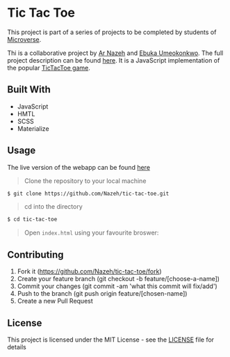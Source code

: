 # Tic Tac Toe

This project is part of a series of projects to be completed by students of [Microverse](https://www.microverse.org/ "The Global School for Remote Software Developers!").

Thi is a collaborative project by [Ar Nazeh](https://github.com/Nazeh) and [Ebuka Umeokonkwo](https://github.com/ebukaume). The full project description can be found [here](https://www.theodinproject.com/courses/javascript/lessons/tic-tac-toe-javascript). It is a JavaScript implementation of the popular [TicTacToe game](https://playtictactoe.org/).

## Built With

- JavaScript
- HMTL
- SCSS
- Materialize

## Usage

The live version of the webapp can be found [here](https://raw.githack.com/Nazeh/tic-tac-toe-js/tictactoe/index.html)

> Clone the repository to your local machine

```sh
$ git clone https://github.com/Nazeh/tic-tac-toe.git
```

> cd into the directory

```sh
$ cd tic-tac-toe
```

> Open `index.html` using your favourite broswer: 

## Contributing

1. Fork it (https://github.com/Nazeh/tic-tac-toe/fork)
2. Create your feature branch (git checkout -b feature/[choose-a-name])
3. Commit your changes (git commit -am 'what this commit will fix/add')
4. Push to the branch (git push origin feature/[chosen-name])
5. Create a new Pull Request

## License

This project is licensed under the MIT License - see the [LICENSE](./LICENSE) file for details
